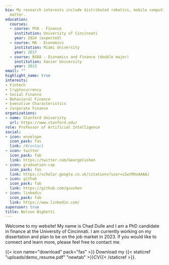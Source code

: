 ```yaml
---
bio: My research interests include distributed robotics, mobile computing and programmable
  matter.
education:
  courses:
  - course: PhD - Finance
    institution: University of Cincinnati
    year: 2024 (expected)
  - course: MA - Economics 
    institution: Miami University
    year: 2017
  - course: BSBA - Economics and Finance (double major)
    institution: Xavier University
    year: 2013
email: ""
highlight_name: true
interests:
- Fintech
- Cryptocurrency
- Social Finance
- Behavioral Finance
- Executive Characteristics
- Corporate Finance
organizations:
- name: Stanford University
  url: https://www.stanford.edu/
role: Professor of Artificial Intelligence
social:
- icon: envelope
  icon_pack: fas
  link: /#contact
- icon: twitter
  icon_pack: fab
  link: https://twitter.com/GeorgeCushen
- icon: graduation-cap
  icon_pack: fas
  link: https://scholar.google.co.uk/citations?user=sIwtMXoAAAAJ
- icon: github
  icon_pack: fab
  link: https://github.com/gcushen
- icon: linkedin
  icon_pack: fab
  link: https://www.linkedin.com/
superuser: true
title: Nelson Bighetti
---
```

Welcome to my website! My name is Chad Dulle and I am a PhD candidate in finance at the University of Cincinnati. I am currently working on my dissertation and plan to be on the job market in 2023. If you would like to connect and learn more, please feel free to contact me.

{{< icon name="download" pack="fas" >}} Download my {{< staticref "uploads/demo_resume.pdf" "newtab" >}}CV{{< /staticref >}}.
